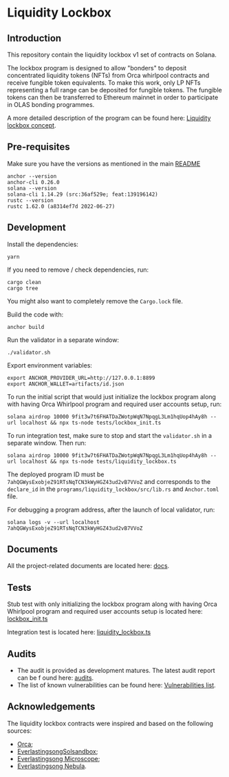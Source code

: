 # Liquidity Lockbox

## Introduction
This repository contain the liquidity lockbox v1 set of contracts on Solana.

The lockbox program is designed to allow "bonders" to deposit concentrated liquidity tokens (NFTs) from Orca whirlpool
contracts and receive fungible token equivalents. To make this work, only LP NFTs representing a full range can be
deposited for fungible tokens. The fungible tokens can then be transferred to Ethereum mainnet in order to participate
in OLAS bonding programmes.

A more detailed description of the program can be found here:
[Liquidity lockbox concept](https://github.com/valory-xyz/lockbox-solana/blob/main/lockbox/doc/Bonding_mechanism_with_liquidity_on_Solana_v1_v2.pdf).


## Pre-requisites
Make sure you have the versions as mentioned in the main [README](https://github.com/valory-xyz/lockbox-solana/blob/main/README.md)

```
anchor --version
anchor-cli 0.26.0
solana --version
solana-cli 1.14.29 (src:36af529e; feat:139196142)
rustc --version
rustc 1.62.0 (a8314ef7d 2022-06-27)
```


## Development

Install the dependencies:
```
yarn
```

If you need to remove / check dependencies, run:
```
cargo clean
cargo tree
```

You might also want to completely remove the `Cargo.lock` file.

Build the code with:
```
anchor build
```

Run the validator in a separate window:
```
./validator.sh
```

Export environment variables:
```
export ANCHOR_PROVIDER_URL=http://127.0.0.1:8899
export ANCHOR_WALLET=artifacts/id.json
```

To run the initial script that would just initialize the lockbox program along with having Orca Whirlpool program
and required user accounts setup, run:
```
solana airdrop 10000 9fit3w7t6FHATDaZWotpWqN7NpqgL3Lm1hqUop4hAy8h --url localhost && npx ts-node tests/lockbox_init.ts
```

To run integration test, make sure to stop and start the `validator.sh` in a separate window. Then run:
```
solana airdrop 10000 9fit3w7t6FHATDaZWotpWqN7NpqgL3Lm1hqUop4hAy8h --url localhost && npx ts-node tests/liquidity_lockbox.ts
```

The deployed program ID must be `7ahQGWysExobjeZ91RTsNqTCN3kWyHGZ43ud2vB7VVoZ` and corresponds to the `declare_id`
in the `programs/liquidity_lockbox/src/lib.rs` and `Anchor.toml` file.

For debugging a program address, after the launch of local validator, run:
```
solana logs -v --url localhost 7ahQGWysExobjeZ91RTsNqTCN3kWyHGZ43ud2vB7VVoZ
```

## Documents
All the project-related documents are located here: [docs](https://github.com/valory-xyz/lockbox-solana/blob/main/lockbox/doc).

## Tests 

Stub test with only initializing the lockbox program along with having Orca Whirlpool program and required user accounts setup is located here: [lockbox_init.ts](https://github.com/valory-xyz/lockbox-solana/blob/main/lockbox/tests/lockbox_init.ts)

Integration test is located here: [liquidity_lockbox.ts](https://github.com/valory-xyz/lockbox-solana/blob/main/lockbox/tests/liquidity_lockbox.ts) 


## Audits
- The audit is provided as development matures. The latest audit report can be f ound here: [audits](https://github.com/valory-xyz/lockbox-solana/blob/main/lockbox/audits).
- The list of known vulnerabilities can be found here: [Vulnerabilities list](https://github.com/valory-xyz/lockbox-solana/blob/main/lockbox/doc/Vulnerabilities_list_solana_lockbox_v1.pdf).

## Acknowledgements
The liquidity lockbox contracts were inspired and based on the following sources:
- [Orca](https://github.com/orca-so/whirlpools);
- [EverlastingsongSolsandbox](https://github.com/everlastingsong/solsandbox);
- [Everlastingsong Microscope](https://everlastingsong.github.io/account-microscope);
- [Everlastingsong Nebula](https://everlastingsong.github.io/nebula/).
